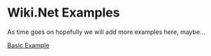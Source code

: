 # Wiki.Net Examples

As time goes on hopefully we will add more examples here, maybe...

[Basic Example](bexample.html)